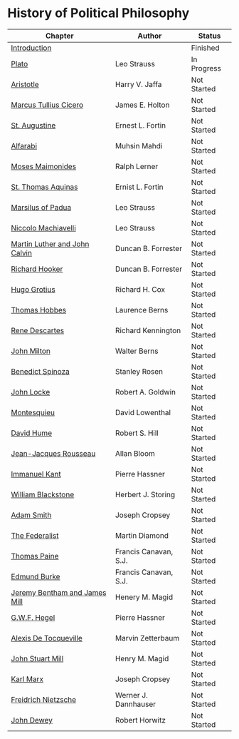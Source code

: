 # History of Political Philosophy

|Chapter|Author|Status|
|-------|------|-------|
|[Introduction](./Introduction.md)||Finished|
|[Plato](./Plato.md)|Leo Strauss|In Progress|
|[Aristotle](./Aristotle.md)|Harry V. Jaffa|Not Started|
|[Marcus Tullius Cicero](./Cicero.md)|James E. Holton|Not Started|
|[St. Augustine](./Agustine.md)|Ernest L. Fortin|Not Started|
|[Alfarabi](./Alfarabi.md)|Muhsin Mahdi|Not Started|
|[Moses Maimonides](./Maimonides.md)|Ralph Lerner|Not Started|
|[St. Thomas Aquinas](./Aquinas.md)|Ernist L. Fortin|Not Started|
|[Marsilus of Padua](./Padua.md)|Leo Strauss|Not Started|
|[Niccolo Machiavelli](./Machiavelli.md)|Leo Strauss|Not Started|
|[Martin Luther and John Calvin](./Luther_Calvin.md)|Duncan B. Forrester|Not Started|
|[Richard Hooker](./Hooker.md)|Duncan B. Forrester|Not Started|
|[Hugo Grotius](./Grotius.md)|Richard H. Cox|Not Started|
|[Thomas Hobbes](./Hobbes.md)|Laurence Berns|Not Started|
|[Rene Descartes](./Descartes.md)|Richard Kennington|Not Started|
|[John Milton](./Milton.md)|Walter Berns|Not Started|
|[Benedict Spinoza](./Spinoza.md)|Stanley Rosen|Not Started|
|[John Locke](./Locke.md)|Robert A. Goldwin|Not Started|
|[Montesquieu](./Montesquieu.md)|David Lowenthal|Not Started|
|[David Hume](./Hume.md)|Robert S. Hill|Not Started|
|[Jean-Jacques Rousseau](./Rosseau.md)|Allan Bloom|Not Started|
|[Immanuel Kant](./Kant.md)|Pierre Hassner|Not Started|
|[William Blackstone](./Blackstone.md)|Herbert J. Storing|Not Started|
|[Adam Smith](./Smith.md)|Joseph Cropsey|Not Started|
|[The Federalist](./Federalist.md)|Martin Diamond|Not Started|
|[Thomas Paine](./Paine.md)|Francis Canavan, S.J.|Not Started|
|[Edmund Burke](./Burke.md)|Francis Canavan, S.J.|Not Started|
|[Jeremy Bentham and James Mill](./Bentham_Mill.md)|Henery M. Magid|Not Started|
|[G.W.F. Hegel](./Hegel.md)|Pierre Hassner|Not Started|
|[Alexis De Tocqueville](./Tocqueville.md)|Marvin Zetterbaum|Not Started|
|[John Stuart Mill](./Mill.md)|Henry M. Magid|Not Started|
|[Karl Marx](./Marx.md)|Joseph Cropsey|Not Started|
|[Freidrich Nietzsche](./Nietzsche.md)|Werner J. Dannhauser|Not Started|
|[John Dewey](./Dewey.md)|Robert Horwitz|Not Started|
